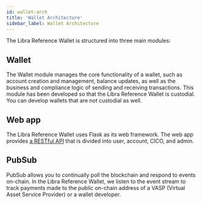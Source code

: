 ```yaml
---
id: wallet-arch
title: 'Wallet Architecture'
sidebar_label: Wallet Architecture
---
```


The Libra Reference Wallet is structured into three main modules: 



## Wallet

The Wallet module manages the core functionality of a wallet, such as account creation and management, balance updates, as well as the business and compliance logic of sending and receiving transactions. This module has been developed so that the Libra Reference Wallet is custodial. You can develop wallets that are not custodial as well. 



## Web app

The Libra Reference Wallet uses Flask as its web framework. The web app provides [a RESTful API](service-api.md) that is divided into user, account, CICO, and admin. 



## PubSub

PubSub allows you to continually poll the blockchain and respond to events on-chain. In the Libra Reference Wallet, we listen to the event stream to track payments made to the public on-chain address of a VASP (Virtual Asset Service Provider) or a wallet developer. 